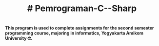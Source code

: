 <h1 align = "center"># Pemrograman-C--Sharp <h1>
<h4 align = "left">This program is used to complete assignments for the second semester programming course, majoring in informatics, Yogyakarta Amikom University 🤓.<h4>



